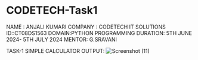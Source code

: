 # CODETECH-Task1
NAME : ANJALI KUMARI
COMPANY : CODETECH IT SOLUTIONS
ID::CT08DS1563
DOMAIN:PYTHON PROGRAMMING
DURATION: 5TH JUNE 2024- 5TH JULY 2024
MENTOR: G.SRAVANI


TASK-1 SIMPLE CALCULATOR
OUTPUT:
![Screenshot (11)](https://github.com/Anjali10001/CODETECH-Task1/assets/171924324/750ba4f6-1c51-4b37-a33b-07c920078eda)
